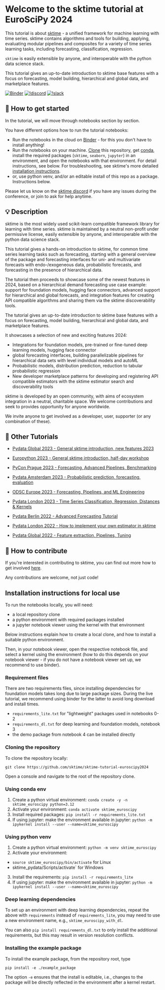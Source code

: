 Welcome to the sktime tutorial at EuroSciPy 2024
================================================

This tutorial is about [sktime] - a unified framework for machine learning with time series. sktime contains algorithms and tools for building, applying, evaluating modular pipelines and composites for a variety of time series learning tasks, including forecasting, classification, regression.

`sktime` is easily extensible by anyone, and interoperable with the python data science stack.

This tutorial gives an up-to-date introduction to sktime base features with a focus on forecasting, model building, hierarchical and global data, and marketplace features.

[sktime]: https://www.sktime.net

[![Binder](https://mybinder.org/badge_logo.svg)](https://mybinder.org/v2/gh/sktime/sktime-tutorial-euroscipy2024/main?filepath=notebooks) [![!discord](https://img.shields.io/static/v1?logo=discord&label=discord&message=chat&color=lightgreen)](https://discord.com/invite/54ACzaFsn7) [![!slack](https://img.shields.io/static/v1?logo=linkedin&label=LinkedIn&message=news&color=lightblue)](https://www.linkedin.com/company/scikit-time/)

## :rocket: How to get started

In the tutorial, we will move through notebooks section by section.

You have different options how to run the tutorial notebooks:

* Run the notebooks in the cloud on [Binder] - for this you don't have to install anything!
* Run the notebooks on your machine. [Clone] this repository, get [conda], install the required packages (`sktime`, `seaborn`, `jupyter`) in an environment, and open the notebooks with that environment. For detail instructions, see below. For troubleshooting, see sktime's more detailed [installation instructions].
* or, use python venv, and/or an editable install of this repo as a package. Instructions below.

[Binder]: https://mybinder.org/v2/gh/sktime/sktime-tutorial-euroscipy2024/main?filepath=notebooks
[clone]: https://help.github.com/en/github/creating-cloning-and-archiving-repositories/cloning-a-repository
[conda]: https://docs.conda.io/en/latest/
[installation instructions]: https://www.sktime.net/en/latest/installation.html

Please let us know on the [sktime discord](https://discord.com/invite/54ACzaFsn7) if you have any issues during the conference, or join to ask for help anytime.

## :bulb: Description

sktime is the most widely used scikit-learn compatible framework library for learning with time series. sktime is maintained by a neutral non-profit under permissive license, easily extensible by anyone, and interoperable with the python data science stack.

This tutorial gives a hands-on introduction to sktime, for common time series learning tasks such as forecasting, starting with a general overview of the package and forecasting interfaces for uni- and multivariate forecasts with endo-/exogeneous data, probabilistic forecasts, and forecasting in the presence of hierarchical data.

The tutorial then proceeds to showcase some of the newest features in 2024, based on a hierarchical demand forecasting use case example: support for foundation models, hugging face connectors, advanced support for hierarchical and global forecasts, and integration features for creating API compatible algorithms and sharing them via the sktime discoverability tools.

The tutorial gives an up-to-date introduction to sktime base features with a focus on forecasting, model building, hierarchical and global data, and marketplace features.

It showcases a selection of new and exciting features 2024:

* Integrations for foundation models, pre-trained or fine-tuned deep learning models, hugging face connector
* global forecasting interfaces, building parallelizable pipelines for hierarchical data sets with level individual models and autoML
* Probabilistic models, distribution prediction, reduction to tabular probabilistic regression
* New developer marketplace patterns for developing and registering API compatible estimators with the sktime estimator search and discoverability tools

sktime is developed by an open community, with aims of ecosystem integration in a neutral, charitable space. We welcome contributions and seek to provides opportunity for anyone worldwide.

We invite anyone to get involved as a developer, user, supporter (or any combination of these).


## :movie_camera: Other Tutorials

- [Pydata Global 2023 - General sktime introduction, new features 2023](https://github.com/sktime/sktime-tutorial-pydata-global-2023)

- [Europython 2023 - General sktime introduction, half-day workshop](https://github.com/sktime/sktime-tutorial-europython-2023)

- [PyCon Prague 2023 - Forecasting, Advanced Pipelines, Benchmarking](https://github.com/sktime/sktime-tutorial-pydata-global-2023)

- [Pydata Amsterdam 2023 - Probabilistic prediction, forecasting, evaluation](https://github.com/sktime/sktime-tutorial-pydata-Amsterdam-2023)

- [ODSC Europe 2023 - Forecasting, Pipelines, and ML Engineering](https://github.com/sktime/sktime-tutorial-ODSC-Europe-2023/tree/main)

- [Pydata London 2023 - Time Series Classification, Regression, Distances & Kernels](https://github.com/sktime/sktime-tutorial-pydata-london-2023)

- [Pydata Berlin 2022 - Advanced Forecasting Tutorial](https://www.youtube.com/watch?v=4Rf9euAhjNc)

- [Pydata London 2022 - How to implement your own estimator in sktime](https://www.youtube.com/watch?v=S_3ewcvs_pg)

- [Pydata Global 2022 - Feature extraction, Pipelines, Tuning](https://github.com/sktime/sktime-tutorial-pydata-global-2022)


## :wave: How to contribute

If you're interested in contributing to sktime, you can find out more how to get involved [here](https://www.sktime.net/en/latest/get_involved.html).

Any contributions are welcome, not just code!

## Installation instructions for local use

To run the notebooks locally, you will need:

* a local repository clone
* a python environment with required packages installed
* a jupyter notebook viewer using the kernel with that environment

Below instructions explain how to create a local clone, and how to install a suitable python environment.

Then, in your notebook viewer, open the respective notebook file, and select a kernel using the environment (how to do this depends on your notebook viewer - if you do not have a notebook viewer set up, we recommend to use binder).

### Requirement files

There are two requirements files, since installing dependencies for foundation models takes long due to large package sizes. During the live tutorial, we recommend using binder for the latter to avoid long download and install times.

* `requirements_lite.txt` for "lightweight" packages used in notebooks 0-2
* `requirements_dl.txt` for deep learning and foundation models, notebook 3
* the demo package from notebook 4 can be installed directly

### Cloning the repository

To clone the repository locally:

`git clone https://github.com/sktime/sktime-tutorial-euroscipy2024`

Open a console and navigate to the root of the repository clone.

### Using conda env

1. Create a python virtual environment:
`conda create -y -n sktime_euroscipy python=3.12`
2. Activate your environment:
`conda activate sktime_euroscipy`
3. Install required packages:
`pip install -r requirements_lite.txt`
4. If using jupyter: make the environment available in jupyter:
`python -m ipykernel install --user --name=sktime_euroscipy`

### Using python venv

1. Create a python virtual environment:
`python -m venv sktime_euroscipy`
2. Activate your environment:
 - `source sktime_euroscipy/bin/activate` for Linux
 - sktime_pydata/Scripts/activate` for Windows
3. Install the requirements:
`pip install -r requirements_lite`
4. If using jupyter: make the environment available in jupyter:
`python -m ipykernel install --user --name=sktime_euroscipy`

### Deep learning dependencies

To set up an environment with deep learning dependencies, repeat the above with `requirements` instead of `requirements_lite`,
you may need to use a new environment name, e.g., `sktime_euroscipy_with_dl`.

You can also `pip install requirements_dl.txt` to only install the additional requirements, but this may result in version resolution conflicts.

### Installing the example package

To install the example package, from the repository root, type

`pip install -e ./example_package`

The option `-e` ensures that the install is editable, i.e., changes to the package will be directly reflected in the environment after a kernel restart.

